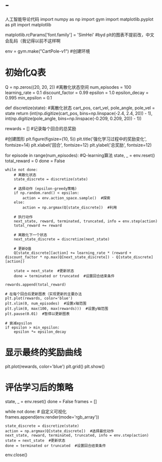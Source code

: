 # -
人工智能导论代码
import numpy as np
import gym
import matplotlib.pyplot as plt
import matplotlib

matplotlib.rcParams['font.family'] = 'SimHei'  #byd plt的图表不提前改，中文会乱码（我记得以前不这样啊

env = gym.make("CartPole-v1") #创建环境

# 初始化Q表
Q = np.zeros((20, 20, 2))  #离散化状态空间
num_episodes = 100
learning_rate = 0.1
discount_factor = 0.99
epsilon = 1.0
epsilon_decay = 0.995
min_epsilon = 0.1

def discretize(state): #离散化状态
    cart_pos, cart_vel, pole_angle, pole_vel = state
    return (int(np.digitize(cart_pos, bins=np.linspace(-2.4, 2.4, 20)) - 1),
            int(np.digitize(pole_angle, bins=np.linspace(-0.209, 0.209, 20)) - 1))


rewards = [] #记录每个回合的总奖励

#创建图形
plt.figure(figsize=(10, 5))
plt.title('强化学习过程中的奖励变化', fontsize=14)
plt.xlabel('回合', fontsize=12)
plt.ylabel('总奖励', fontsize=12)


for episode in range(num_episodes): #Q-learning算法
    state, _ = env.reset()
    total_reward = 0
    done = False

    while not done:
        # 离散化状态
        state_discrete = discretize(state)
        
        # 选择动作 (epsilon-greedy策略)
        if np.random.rand() < epsilon:
            action = env.action_space.sample()  #探索
        else:
            action = np.argmax(Q[state_discrete])  #利用

        # 执行动作
        next_state, reward, terminated, truncated, info = env.step(action)
        total_reward += reward

        # 离散化下一个状态
        next_state_discrete = discretize(next_state)

        # 更新Q值
        Q[state_discrete][action] += learning_rate * (reward + discount_factor * np.max(Q[next_state_discrete]) - Q[state_discrete][action])

        state = next_state  #更新状态
        done = terminated or truncated  #设置回合结束条件

    rewards.append(total_reward)

    # 在每个回合后更新图表（实现更新的主要办法
    plt.plot(rewards, color='blue')
    plt.xlim(0, num_episodes)  #设置x轴范围
    plt.ylim(0, max(100, max(rewards)))  #设置y轴范围
    plt.pause(0.01)  #暂停以更新图表

    # 衰减epsilon
    if epsilon > min_epsilon:
        epsilon *= epsilon_decay

# 显示最终的奖励曲线
plt.plot(rewards, color='blue')
plt.grid()
plt.show()

# 评估学习后的策略
state, _ = env.reset()
done = False
frames = []

while not done:
    # 自定义可视化
    frames.append(env.render(mode='rgb_array'))
    
    state_discrete = discretize(state)
    action = np.argmax(Q[state_discrete])  #选择最优动作
    next_state, reward, terminated, truncated, info = env.step(action)
    state = next_state  #更新状态
    done = terminated or truncated  #设置回合结束条件

env.close()
